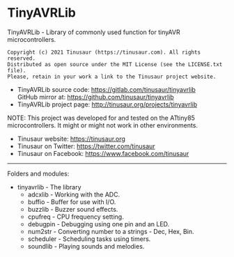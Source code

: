 # TinyAVRLib

TinyAVRLib - Library of commonly used function for tinyAVR microcontrollers.

    Copyright (c) 2021 Tinusaur (https://tinusaur.com). All rights reserved.
    Distributed as open source under the MIT License (see the LICENSE.txt file).
    Please, retain in your work a link to the Tinusaur project website.

- TinyAVRLib source code: https://gitlab.com/tinusaur/tinyavrlib  
  GitHub mirror at: https://github.com/tinusaur/tinyavrlib
- TinyAVRLib project page: http://tinusaur.org/projects/tinyavrlib

NOTE: This project was developed for and tested on the ATtiny85 microcontrollers. It might or might not work in other environments.

- Tinusaur website: https://tinusaur.org
- Tinusaur on Twitter: https://twitter.com/tinusaur
- Tinusaur on Facebook: https://www.facebook.com/tinusaur

-------------------------------------------------------------------------------

Folders and modules:
- tinyavrlib	- The library
  - adcxlib	- Working with the ADC.
  - buffio	- Buffer for use with I/O.
  - buzzlib	- Buzzer sound effects.
  - cpufreq	- CPU frequency setting.
  - debugpin	- Debugging using one pin and an LED.
  - num2str	- Converting number to a strings - Dec, Hex, Bin.
  - scheduler	- Scheduling tasks using timers.
  - soundlib	- Playing sounds and melodies.


